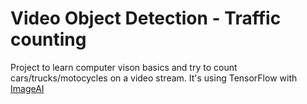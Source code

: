 # Video Object Detection - Traffic counting

Project to learn computer vison basics and try to count cars/trucks/motocycles on a video stream.
It's using TensorFlow with [ImageAI](https://github.com/OlafenwaMoses/ImageAI)